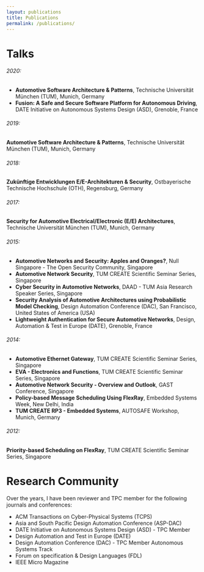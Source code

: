 ```yaml
---
layout: publications
title: Publications
permalink: /publications/
---
```


# Talks

###### 2020:
- **Automotive Software Architecture & Patterns**, Technische Universität München (TUM), Munich, Germany
- **Fusion: A Safe and Secure Software Platform for Autonomous Driving**, DATE Initiative on Autonomous Systems Design (ASD), Grenoble, France

###### 2019:
**Automotive Software Architecture & Patterns**, Technische Universität München (TUM), Munich, Germany

###### 2018:
**Zukünftige Entwicklungen E/E-Architekturen & Security**, Ostbayerische Technische Hochschule (OTH), Regensburg, Germany

###### 2017:
**Security for Automotive Electrical/Electronic (E/E) Architectures**, Technische Universität München (TUM), Munich, Germany

###### 2015:
- **Automotive Networks and Security: Apples and Oranges?**, Null Singapore - The Open Security Community, Singapore
- **Automotive Network Security**, TUM CREATE Scientific Seminar Series, Singapore
- **Cyber Security in Automotive Networks**, DAAD - TUM Asia Research Speaker Series, Singapore
- **Security Analysis of Automotive Architectures using Probabilistic Model Checking**, Design Automation Conference (DAC), San Francisco, United States of America (USA)
- **Lightweight Authentication for Secure Automotive Networks**, Design, Automation & Test in Europe (DATE), Grenoble, France

###### 2014:
- **Automotive Ethernet Gateway**, TUM CREATE Scientific Seminar Series, Singapore
- **EVA - Electronics and Functions**, TUM CREATE Scientific Seminar Series, Singapore
- **Automotive Network Security - Overview and Outlook**, GAST Conference, Singapore
- **Policy-based Message Scheduling Using FlexRay**, Embedded Systems Week, New Delhi, India
- **TUM CREATE RP3 - Embedded Systems**, AUTOSAFE Workshop, Munich, Germany

###### 2012:
**Priority-based Scheduling on FlexRay**, TUM CREATE Scientific Seminar Series, Singapore

# Research Community
Over the years, I have been reviewer and TPC member for the following journals and conferences:
- ACM Transactions on Cyber-Physical Systems (TCPS)
- Asia and South Pacific Design Automation Conference (ASP-DAC)
- DATE Initiative on Autonomous Systems Design (ASD) - TPC Member
- Design Automation and Test in Europe (DATE)
- Design Automation Conference (DAC) - TPC Member Autonomous Systems Track
- Forum on specification & Design Languages (FDL)
- IEEE Micro Magazine